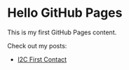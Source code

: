 # Hello GitHub Pages

This is my first GitHub Pages content.

Check out my posts:
- [I2C First Contact](./I2C_First_Contact/i2c_first_contact.md)
